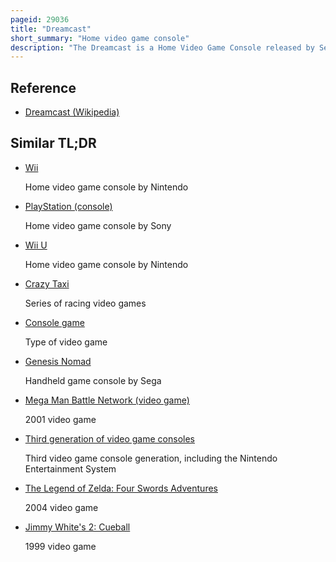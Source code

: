 ```yaml
---
pageid: 29036
title: "Dreamcast"
short_summary: "Home video game console"
description: "The Dreamcast is a Home Video Game Console released by Sega on November 27, 1998, in Japan ; September 9, 1999, in North America ; and October 14, 1999, in Europe. It was the first Sixth-Generation Video Game Console, preceding Sony's Playstation 2, Nintendo's Gamecube, and Microsoft's Xbox. The Dreamcast was Sega's final Console ; its 2001 Discontinuation ended the Company's eighteen Years in the Console Market."
---
```


## Reference

- [Dreamcast (Wikipedia)](https://en.wikipedia.org/?curid=29036)

## Similar TL;DR

- [Wii](/tldr/en/wii)

  Home video game console by Nintendo

- [PlayStation (console)](/tldr/en/playstation-console)

  Home video game console by Sony

- [Wii U](/tldr/en/wii-u)

  Home video game console by Nintendo

- [Crazy Taxi](/tldr/en/crazy-taxi)

  Series of racing video games

- [Console game](/tldr/en/console-game)

  Type of video game

- [Genesis Nomad](/tldr/en/genesis-nomad)

  Handheld game console by Sega

- [Mega Man Battle Network (video game)](/tldr/en/mega-man-battle-network-video-game)

  2001 video game

- [Third generation of video game consoles](/tldr/en/third-generation-of-video-game-consoles)

  Third video game console generation, including the Nintendo Entertainment System

- [The Legend of Zelda: Four Swords Adventures](/tldr/en/the-legend-of-zelda-four-swords-adventures)

  2004 video game

- [Jimmy White's 2: Cueball](/tldr/en/jimmy-whites-2-cueball)

  1999 video game

